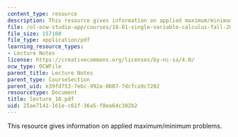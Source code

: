 ```yaml
---
content_type: resource
description: This resource gives information on applied maximum/minimum problems.
file: /ol-ocw-studio-app/courses/18-01-single-variable-calculus-fall-2005/25ae7141161ec61f36a5f8ea64c382b2_lecture_10.pdf
file_size: 157160
file_type: application/pdf
learning_resource_types:
- Lecture Notes
license: https://creativecommons.org/licenses/by-nc-sa/4.0/
ocw_type: OCWFile
parent_title: Lecture Notes
parent_type: CourseSection
parent_uid: e39fd753-7ebc-992a-0607-7dcfca9c7202
resourcetype: Document
title: lecture_10.pdf
uid: 25ae7141-161e-c61f-36a5-f8ea64c382b2
---
```

This resource gives information on applied maximum/minimum problems.